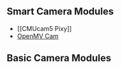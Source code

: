Smart Camera Modules
--------------------

* [[CMUcam5 Pixy]]
* [OpenMV Cam](https://openmv.io)

Basic Camera Modules
--------------------
